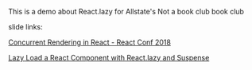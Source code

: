 This is a demo about React.lazy for Allstate's Not a book club book club


slide links:

[Concurrent Rendering in React - React Conf 2018](https://www.youtube.com/watch?v=ByBPyMBTzM0)

[Lazy Load a React Component with React.lazy and Suspense](https://egghead.io/lessons/react-lazy-load-a-react-component-with-react-lazy-and-suspense)
